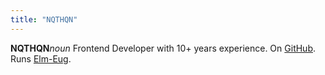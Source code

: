 ```yaml
---
title: "NQTHQN"
---
```


**NQTHQN**_noun_ Frontend Developer with 10+ years experience. On [GitHub](https://github.com/nqthqn). Runs [Elm-Eug](https://www.meetup.com/elm-eug).